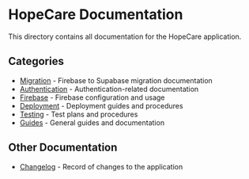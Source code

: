 # HopeCare Documentation

This directory contains all documentation for the HopeCare application.

## Categories

- [Migration](./migration/README.md) - Firebase to Supabase migration documentation
- [Authentication](./authentication/README.md) - Authentication-related documentation
- [Firebase](./firebase/README.md) - Firebase configuration and usage
- [Deployment](./deployment/README.md) - Deployment guides and procedures
- [Testing](./testing/README.md) - Test plans and procedures
- [Guides](./guides/README.md) - General guides and documentation

## Other Documentation

- [Changelog](./CHANGELOG.md) - Record of changes to the application

